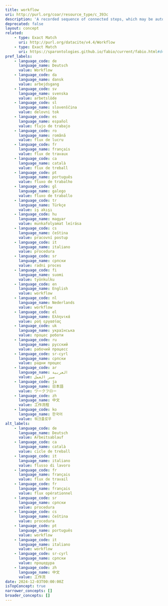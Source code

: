```yaml
---
title: workflow
uri: http://purl.org/coar/resource_type/c_393c
description: 'A recorded sequence of connected steps, which may be automated, specifying a reliably repeatable sequence of operations to be undertaken when conducting a particular job, for example an in silico investigation that extracts and processes information from a number of bioinformatics databases. [Source: Adapted from https://sparontologies.github.io/fabio/current/fabio.html#d4e6123]'
deprecated: false
layout: concept
related:
    - type: Exact Match
      uri: http://purl.org/datacite/v4.4/Workflow
    - type: Exact Match
      uri: https://sparontologies.github.io/fabio/current/fabio.html#d4e6123
pref_labels:
    - language_code: de
      language_name: Deutsch
      value: Workflow
    - language_code: da
      language_name: dansk
      value: arbejdsgang
    - language_code: sv
      language_name: svenska
      value: arbetslöde
    - language_code: sl
      language_name: slovenščina
      value: delovni tok
    - language_code: es
      language_name: español
      value: flujo de trabajo
    - language_code: ro
      language_name: română
      value: flux de lucru
    - language_code: fr
      language_name: français
      value: flux de travaux
    - language_code: ca
      language_name: català
      value: flux de treball
    - language_code: pt
      language_name: português
      value: fluxo de trabalho
    - language_code: gl
      language_name: galego
      value: fluxo de traballo
    - language_code: tr
      language_name: Türkçe
      value: iş akışı
    - language_code: hu
      language_name: magyar
      value: munkafolyamat leírása
    - language_code: cs
      language_name: čeština
      value: pracovní postup
    - language_code: it
      language_name: italiano
      value: procedura
    - language_code: sr
      language_name: српски
      value: radni proces
    - language_code: fi
      language_name: suomi
      value: työnkulku
    - language_code: en
      language_name: English
      value: workflow
    - language_code: nl
      language_name: Nederlands
      value: workflow
    - language_code: el
      language_name: Ελληνικά
      value: ροή εργασίας
    - language_code: uk
      language_name: українська
      value: процес роботи
    - language_code: ru
      language_name: русский
      value: рабочий процесс
    - language_code: sr-cyrl
      language_name: српски
      value: радни процес
    - language_code: ar
      language_name: العربية
      value: سير العمل
    - language_code: ja
      language_name: 日本語
      value: ワークフロー
    - language_code: zh
      language_name: 中文
      value: 工作流程
    - language_code: ko
      language_name: 한국어
      value: 워크플로우
alt_labels:
    - language_code: de
      language_name: Deutsch
      value: Arbeitsablauf
    - language_code: ca
      language_name: català
      value: cicle de treball
    - language_code: it
      language_name: italiano
      value: flusso di lavoro
    - language_code: fr
      language_name: français
      value: flux de travail
    - language_code: fr
      language_name: français
      value: flux opérationnel
    - language_code: sr
      language_name: српски
      value: procedura
    - language_code: cs
      language_name: čeština
      value: procedura
    - language_code: pt
      language_name: português
      value: workflow
    - language_code: it
      language_name: italiano
      value: workflow
    - language_code: sr-cyrl
      language_name: српски
      value: процедура
    - language_code: zh
      language_name: 中文
      value: 工作流
date: 2024-12-03T00:00:00Z
isTopConcept: true
narrower_concepts: []
broader_concepts: []
---
```



